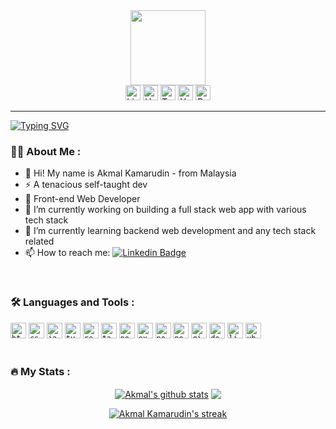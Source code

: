 <div id="header" align="center">

<img src="https://media.giphy.com/media/lP8xu5t2DLGG045H8F/giphy.gif" width="120"/>

<div id="badges">
<a href="https://www.linkedin.com/in/akmal-kamarudin19/"><img src="https://cdn3.iconfinder.com/data/icons/3d-social-media-pack/256/Linkedin.png" alt="LinkedIn" width="24px"/></a>
<a href="https://akmalkdin.hashnode.dev/"><img src="https://www.svgrepo.com/show/353859/hashnode-icon.svg" alt="Hashnode" width="24px"/></a>
<a href="https://twitter.com/akmalkdin"><img src="https://cdn3.iconfinder.com/data/icons/3d-social-media-pack/512/Twitter.png" alt="Twitter" width="24px"/></a>
<a href="https://youtube.com/@akmalkamarudin2976"><img src="https://cdn3.iconfinder.com/data/icons/3d-social-media-pack/256/Youtube.png" alt="Youtube" width="24px"/></a>
<a href="https://akmalkdin-v1.vercel.app/"><img src="https://img.icons8.com/arcade/64/star.png" alt="Portfolio" width="24px"/></a>
</div>

</div>

---

<a href="https://git.io/typing-svg"><img src="https://readme-typing-svg.demolab.com?font=Orbit&weight=500&size=40&duration=3000&pause=500&color=887BC7&vcenter=true&vCenter=true&width=700&lines=Hi!+I'm+Akmal+%F0%9F%91%8B%F0%9F%8F%BD;Hi!+I'm+a+Web+Dev+%F0%9F%95%B8%EF%B8%8F;Hi!+I'm+a+Tech+Enthusiast+%F0%9F%91%A8%F0%9F%8F%BB%E2%80%8D%F0%9F%92%BB" alt="Typing SVG" /></a>

### :man_technologist: About Me :
- 👋 Hi! My name is Akmal Kamarudin - from Malaysia
- ⚡ A tenacious self-taught dev
- 💼 Front-end Web Developer
- 🔭 I’m currently working on building a full stack web app with various tech stack
- 🌱 I’m currently learning backend web development and any tech stack related
- 📫 How to reach me: [![Linkedin Badge](https://img.shields.io/badge/-Akmal-blue?style=flat&logo=Linkedin&logoColor=white)](https://www.linkedin.com/in/akmal-kamarudin19/)

<br>

### :hammer_and_wrench: Languages and Tools :
<div>
  <code><img height="25" src="https://www.svgrepo.com/show/349402/html5.svg" alt='html'></code>
  <code><img height="25" src="https://www.svgrepo.com/show/349330/css3.svg" alt='css'></code>
  <code><img height="25" src="https://www.svgrepo.com/show/349419/javascript.svg" alt='javascript'></code>
  <code><img height="25" src="https://www.svgrepo.com/show/374146/typescript-official.svg" alt='typescript'></code>
  <code><img height="25" src="https://upload.wikimedia.org/wikipedia/commons/thumb/a/a7/React-icon.svg/2300px-React-icon.svg.png" alt='reactjs'></code>
  <code><img height="25" src="https://www.svgrepo.com/show/374118/tailwind.svg" alt='tailwind'></code>
  <code><img height="25" src="https://www.svgrepo.com/show/452075/node-js.svg" alt='node-js'></code>
  <code><img height="25" src="https://www.svgrepo.com/show/330398/express.svg" alt='express'></code>
  <code><img height="25" src="https://www.svgrepo.com/show/354200/postgresql.svg" alt='postgresql'></code>
  <code><img height="25" src="https://www.svgrepo.com/show/342062/next-js.svg" alt='next-js'></code>  
  <code><img height="25" src="https://www.svgrepo.com/show/452210/git.svg" alt='git'></code>
  <code><img height="25" src="https://www.svgrepo.com/show/452192/docker.svg" alt='docker'></code>
  <code><img height="25" src="https://www.svgrepo.com/show/448236/linux.svg" alt='linux'></code>
  <code><img height="25" src="https://www.svgrepo.com/show/355338/ubuntu.svg" alt='ubuntu'></code>
</div>

<br>

### :fire: My Stats :

<p align="center">
<a href="https://github.com/akmal-kamarudin/github-readme-stats"><img align="center" src="https://github-readme-stats.vercel.app/api?username=akmal-kamarudin&show_icons=true&include_all_commits=true&rank_icon=github&theme=tokyonight" alt="Akmal's github stats" /></a> <a href="https://github.com/akmal-kamarudin/github-readme-stats"><img align="center" src="https://github-readme-stats.vercel.app/api/top-langs/?username=akmal-kamarudin&layout=compact&theme=tokyonight" /></a> 
</p>
<p align="center">
    <a href="https://github.com/akmal-kamarudin"><img title="🔥 Get streak stats for your profile at git.io/streak-stats" alt="Akmal Kamarudin's streak" src="https://github-readme-streak-stats.herokuapp.com/?user=akmal-kamarudin&theme=tokyonight-duo"/></a>
</p><br/>

<!--
**akmal-kamarudin/akmal-kamarudin** is a ✨ _special_ ✨ repository because its `README.md` (this file) appears on your GitHub profile.

Here are some ideas to get you started:

- 🔭 I’m currently working on ...
- 🌱 I’m currently learning ...
- 👯 I’m looking to collaborate on ...
- 🤔 I’m looking for help with ...
- 💬 Ask me about ...
- 📫 How to reach me: ...
- 😄 Pronouns: ...
- ⚡ Fun fact: ...
- 👀 Looking for open source to contribute my basic skills in tech-related
&background=1a001a

<code><img height="25" src="https://www.svgrepo.com/show/306921/vercel.svg" alt='vercel'></code>
<code><img height="25" src="https://www.svgrepo.com/show/374171/vscode.svg" alt='vs code'></code>
<code><img height="25" src="https://www.svgrepo.com/show/349446/markdown.svg" alt='markdown'></code>
<code><img height="25" src="https://img.icons8.com/color/48/ffffff/notion--v1.png" alt='notion'></code>
<code><img height="25" src="https://www.svgrepo.com/show/448222/figma.svg" alt='figma'></code>
<code><img height="25" src="https://www.svgrepo.com/show/373992/powershell.svg" alt='powershell'></code>

| <a href="https://github.com/akmal-kamarudin/github-readme-stats"><img align="center" src="https://github-readme-stats.vercel.app/api?username=akmal-kamarudin&show_icons=true&include_all_commits=true&rank_icon=github&theme=tokyonight" alt="Akmal's github stats" /></a> | <a href="https://github.com/akmal-kamarudin/github-readme-stats"><img align="center" src="https://github-readme-stats.vercel.app/api/top-langs/?username=akmal-kamarudin&layout=compact&theme=tokyonight" /></a> |
| ------------- | ------------- |

-->

 
